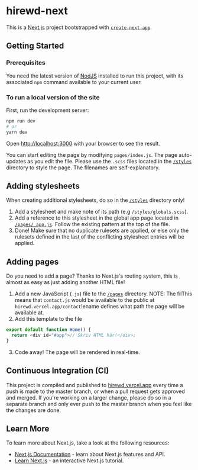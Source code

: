 # hirewd-next

This is a [Next.js](https://nextjs.org/) project bootstrapped with [`create-next-app`](https://github.com/vercel/next.js/tree/canary/packages/create-next-app).

## Getting Started

### Prerequisites

You need the latest version of [NodJS](https://nodejs.org/en/) installed to run this project, with its associated `npm` command available to your current user.

### To run a local version of the site

First, run the development server:

```bash
npm run dev
# or
yarn dev
```

Open [http://localhost:3000](http://localhost:3000) with your browser to see the result.

You can start editing the page by modifying `pages/index.js`. The page auto-updates as you edit the file.
Please use the `.scss` files located in the [`/styles`](https://github.com/SkySails/hirewd/tree/master/styles) directory to style the page. The filenames are self-explanatory.

## Adding stylesheets

When creating additional stylesheets, do so in the [`/styles`](https://github.com/SkySails/hirewd/tree/master/styles) directory only!

1.  Add a stylesheet and make note of its path (e.g `/styles/globals.scss`).
2.  Add a reference to this stylesheet in the global app page located in [`/pages/_app.js`](https://github.com/SkySails/hirewd/blob/master/pages/_app.js). Follow the existing pattern at the top of the file.
3.  Done! Make sure that no duplicate rulesets are applied, or else only the rulesets defined in the last of the conflicting stylesheet entries will be applied.

## Adding pages

Do you need to add a page? Thanks to Next.js's routing system, this is almost as easy as just adding another HTML file!

1.  Add a new JavaScript (`.js`) file to the [`/pages`](https://github.com/SkySails/hirewd/tree/master/pages) directory. NOTE: The filThis means that `contact.js` would be available to the public at `hirewd.vercel.app/contact`!ename defines what path the page will be available at.
2.  Add this template to the file

```javascript
export default function Home() {
  return <div id="#app">// Skriv HTML här!</div>;
}
```

3. Code away! The page will be rendered in real-time.

## Continuous Integration (CI)

This project is compiled and published to [hirewd.vercel.app](hirewd.vercel.app) every time a push is made to the master branch, or when a pull request gets approved and merged. If you're working on a larger change, please do so in a separate branch and only ever push to the master branch when you feel like the changes are done.

## Learn More

To learn more about Next.js, take a look at the following resources:

- [Next.js Documentation](https://nextjs.org/docs) - learn about Next.js features and API.
- [Learn Next.js](https://nextjs.org/learn) - an interactive Next.js tutorial.
